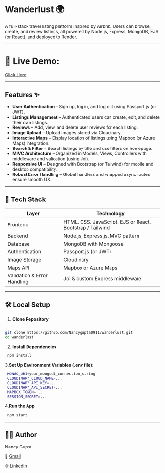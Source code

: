 # Wanderlust 🌍

A full-stack travel listing platform inspired by Airbnb. Users can browse, create, and review listings, all powered by Node.js, Express, MongoDB, EJS (or React), and deployed to Render.


---
# 🔗 Live Demo:

[Click Here](https://project-wanderlust-u6a7.onrender.com/listings)

---

## Features ✨

- **User Authentication** – Sign up, log in, and log out using Passport.js (or JWT).
- **Listings Management** – Authenticated users can create, edit, and delete their own listings.
- **Reviews** – Add, view, and delete user reviews for each listing.
- **Image Upload** – Upload images stored via Cloudinary.
- **Interactive Maps** – Display location of listings using Mapbox (or Azure Maps) integration.
- **Search & Filter** – Search listings by title and use filters on homepage.
- **MIVC Architecture** – Organized in Models, Views, Controllers with middleware and validation (using Joi).
- **Responsive UI** – Designed with Bootstrap (or Tailwind) for mobile and desktop compatibility.
- **Robust Error Handling** – Global handlers and wrapped async routes ensure smooth UX.

---

## 🧰 Tech Stack

| Layer     | Technology |
|-----------|------------|
| Frontend  | HTML, CSS, JavaScript, EJS or React, Bootstrap / Tailwind  |
| Backend   | Node.js, Express.js, MVC pattern  |
| Database  | MongoDB with Mongoose |
| Authentication  | Passport.js (or JWT) |
| Image Storage  | Cloudinary |
| Maps API  | Mapbox or Azure Maps |
| Validation & Error Handling | Joi & custom Express middleware |

---

## 🛠️ Local Setup

1. **Clone Repository**  
```bash
   
git clone https://github.com/Nancygupta0911/wanderlust.git
cd wanderlust
   ```

 2. **Install Dependencies**

   ```bash
    npm install
   ```
  3.**Set Up Environment Variables (.env file):**
   ```bash
    MONGO_URI=your_mongodb_connection_string  
    CLOUDINARY_CLOUD_NAME=...  
    CLOUDINARY_API_KEY=...  
    CLOUDINARY_API_SECRET=...  
    MAPBOX_TOKEN=...  
    SESSION_SECRET=...  
   ```
   4.**Run the App**
   ```bash
    npm start
   ```

---
## 🧑‍💻 Author
Nancy Gupta

📧 [Gmail](nancygupta0911@gmail.com)

🌐 [Linkedln](https://www.linkedin.com/in/nancy-gupta-597100288/)



